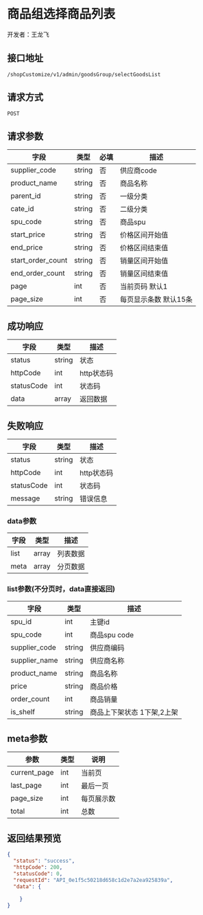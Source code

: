 # 商品组选择商品列表
开发者：王龙飞

## 接口地址
`/shopCustomize/v1/admin/goodsGroup/selectGoodsList`

## 请求方式
`POST`

## 请求参数
| 字段 | 类型   | 必填 | 描述     |
| ---- | ------ | ---- | -------- |
| supplier_code | string | 否  | 供应商code |
| product_name | string | 否  | 商品名称 |
| parent_id | string | 否  | 一级分类 |
| cate_id | string | 否  | 二级分类 |
| spu_code | string | 否  | 商品spu |
| start_price | string | 否  | 价格区间开始值 |
| end_price | string | 否  | 价格区间结束值 |
| start_order_count | string | 否  | 销量区间开始值 |
| end_order_count | string | 否  | 销量区间结束值 |
| page | int | 否  | 当前页码 默认1 |
| page_size | int | 否  | 每页显示条数 默认15条 |

## 成功响应
| 字段       | 类型    | 描述        |
| ---------- | ------- | ----------- |
| status    | string  | 状态    |
| httpCode     | int  | http状态码    |
| statusCode | int  | 状态码 |
| data  | array  | 返回数据      |

## 失败响应
| 字段       | 类型    | 描述        |
| ---------- | ------- | ----------- |
| status    | string  | 状态    |
| httpCode     | int  | http状态码    |
| statusCode | int  | 状态码 |
| message  | string  | 错误信息      |

### data参数
| 字段 | 类型 | 描述 |
| ---------- | ------- | ----------- |
|list|array|列表数据|
|meta|array|分页数据|

### list参数(不分页时，data直接返回)
| 字段 | 类型 | 描述 |
| ---------- | ------- | ----------- |
| spu_id | int | 主键id |
| spu_code | int | 商品spu code |
| supplier_code | string | 供应商编码 |
| supplier_name | string | 供应商名称 |
| product_name | string | 商品名称 |
| price | string | 商品价格 |
| order_count | int | 商品销量 |
| is_shelf | string | 商品上下架状态 1下架,2上架 |

## meta参数
|参数|类型|说明|
| ---------- | ------- | ----------- |
|current_page|int|当前页|
|last_page|int|最后一页|
|page_size|int|每页展示数|
|total|int|总数|

## 返回结果预览
```json
{
  "status": "success",
  "httpCode": 200,
  "statusCode": 0,
  "requestId": "API_0e1f5c50218d658c1d2e7a2ea925839a",
  "data": {
  
    }
}
```